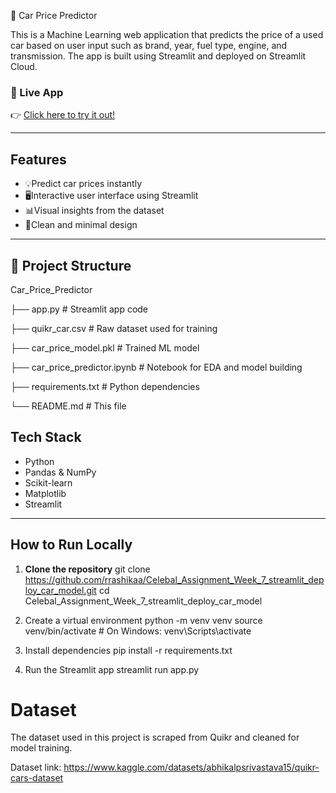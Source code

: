 🚗 Car Price Predictor

This is a Machine Learning web application that predicts the price of a used car based on user input such as brand, year, fuel type, engine, and transmission. The app is built using Streamlit and deployed on Streamlit Cloud.

### 🔗 Live App
👉 [Click here to try it out!](https://celebalassignmentweek7appdeploycarmodel-ggv3gvfeb7vavkiq2il4st.streamlit.app)

---

## Features

- 💡Predict car prices instantly
- 🖥️Interactive user interface using Streamlit
- 📊Visual insights from the dataset
- 🎯Clean and minimal design

---

## 📁 Project Structure

 Car_Price_Predictor

├── app.py  # Streamlit app code

├── quikr_car.csv  # Raw dataset used for training

├── car_price_model.pkl  # Trained ML model

├── car_price_predictor.ipynb  # Notebook for EDA and model building

├── requirements.txt  # Python dependencies

└── README.md  # This file

## Tech Stack

- Python
- Pandas & NumPy
- Scikit-learn
- Matplotlib
- Streamlit

---

## How to Run Locally

1. **Clone the repository**
 git clone https://github.com/rrashikaa/Celebal_Assignment_Week_7_streamlit_deploy_car_model.git
 cd Celebal_Assignment_Week_7_streamlit_deploy_car_model

2. Create a virtual environment
python -m venv venv
source venv/bin/activate  # On Windows: venv\Scripts\activate

3. Install dependencies
pip install -r requirements.txt

4. Run the Streamlit app
streamlit run app.py


# Dataset
The dataset used in this project is scraped from Quikr and cleaned for model training.

Dataset link: https://www.kaggle.com/datasets/abhikalpsrivastava15/quikr-cars-dataset
